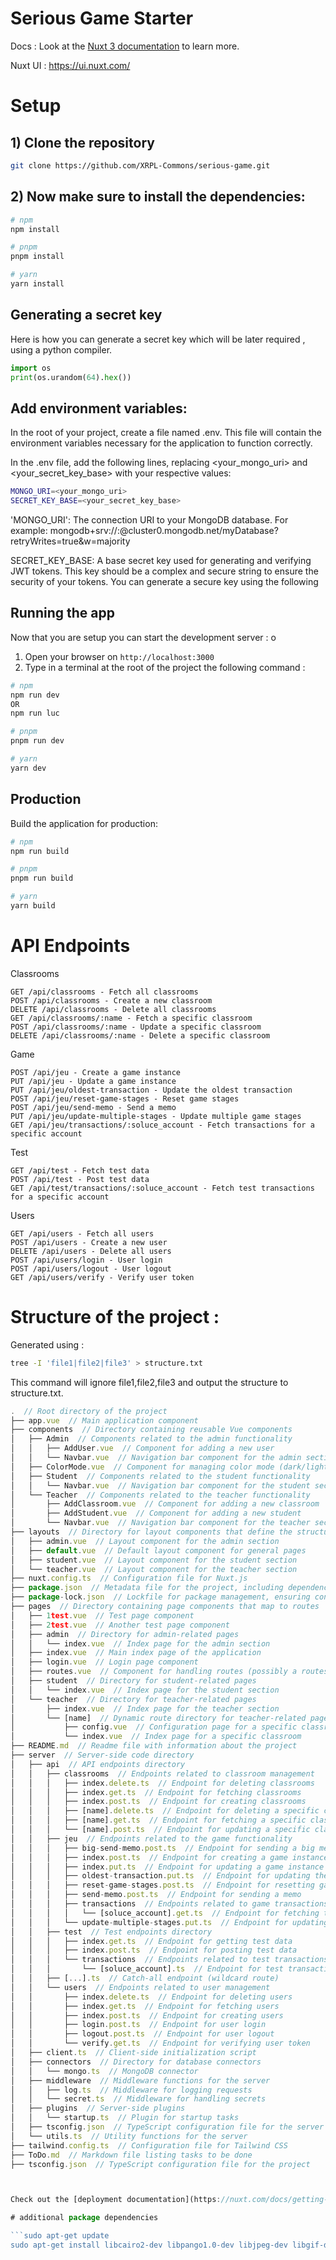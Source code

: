 # Serious Game Starter

Docs :
Look at the [Nuxt 3 documentation](https://nuxt.com/docs/getting-started/introduction) to learn more.

Nuxt UI : https://ui.nuxt.com/

# Setup

## 1) Clone the repository

```bash
git clone https://github.com/XRPL-Commons/serious-game.git
```

## 2) Now make sure to install the dependencies:

```bash
# npm
npm install

# pnpm
pnpm install

# yarn
yarn install
````

## Generating a secret key

Here is how you can generate a secret key which will be later required , using a python compiler.
```python
import os
print(os.urandom(64).hex())
```

## Add environment variables:

In the root of your project, create a file named .env. This file will contain the environment variables necessary for the application to function correctly.

In the .env file, add the following lines, replacing <your_mongo_uri> and <your_secret_key_base> with your respective values:

```bash
MONGO_URI=<your_mongo_uri>
SECRET_KEY_BASE=<your_secret_key_base>
```

'MONGO_URI': The connection URI to your MongoDB database. For example: mongodb+srv://<username>:<password>@cluster0.mongodb.net/myDatabase?retryWrites=true&w=majority

SECRET_KEY_BASE: A base secret key used for generating and verifying JWT tokens. This key should be a complex and secure string to ensure the security of your tokens. You can generate a secure key using the following 


## Running the app

Now that you are setup you can start the development server : o
1) Open your browser on `http://localhost:3000`
2) Type in a terminal at the root of the project the following command : 

```bash
# npm
npm run dev
OR
npm run luc

# pnpm
pnpm run dev

# yarn
yarn dev
```

## Production

Build the application for production:

```bash
# npm
npm run build

# pnpm
pnpm run build

# yarn
yarn build
```

# API Endpoints

Classrooms

    GET /api/classrooms - Fetch all classrooms
    POST /api/classrooms - Create a new classroom
    DELETE /api/classrooms - Delete all classrooms
    GET /api/classrooms/:name - Fetch a specific classroom
    POST /api/classrooms/:name - Update a specific classroom
    DELETE /api/classrooms/:name - Delete a specific classroom

Game

    POST /api/jeu - Create a game instance
    PUT /api/jeu - Update a game instance
    PUT /api/jeu/oldest-transaction - Update the oldest transaction
    POST /api/jeu/reset-game-stages - Reset game stages
    POST /api/jeu/send-memo - Send a memo
    PUT /api/jeu/update-multiple-stages - Update multiple game stages
    GET /api/jeu/transactions/:soluce_account - Fetch transactions for a specific account

Test

    GET /api/test - Fetch test data
    POST /api/test - Post test data
    GET /api/test/transactions/:soluce_account - Fetch test transactions for a specific account

Users

    GET /api/users - Fetch all users
    POST /api/users - Create a new user
    DELETE /api/users - Delete all users
    POST /api/users/login - User login
    POST /api/users/logout - User logout
    GET /api/users/verify - Verify user token
    

# Structure of the project : 
Generated using : 
```bash
tree -I 'file1|file2|file3' > structure.txt
```
This command will ignore file1,file2,file3 and output the structure to structure.txt.

```javascript
.  // Root directory of the project
├── app.vue  // Main application component
├── components  // Directory containing reusable Vue components
│   ├── Admin  // Components related to the admin functionality
│   │   ├── AddUser.vue  // Component for adding a new user
│   │   └── Navbar.vue  // Navigation bar component for the admin section
│   ├── ColorMode.vue  // Component for managing color mode (dark/light theme)
│   ├── Student  // Components related to the student functionality
│   │   └── Navbar.vue  // Navigation bar component for the student section
│   └── Teacher  // Components related to the teacher functionality
│       ├── AddClassroom.vue  // Component for adding a new classroom
│       ├── AddStudent.vue  // Component for adding a new student
│       └── Navbar.vue  // Navigation bar component for the teacher section
├── layouts  // Directory for layout components that define the structure of various pages
│   ├── admin.vue  // Layout component for the admin section
│   ├── default.vue  // Default layout component for general pages
│   ├── student.vue  // Layout component for the student section
│   └── teacher.vue  // Layout component for the teacher section
├── nuxt.config.ts  // Configuration file for Nuxt.js
├── package.json  // Metadata file for the project, including dependencies and scripts
├── package-lock.json  // Lockfile for package management, ensuring consistent installs
├── pages  // Directory containing page components that map to routes
│   ├── 1test.vue  // Test page component
│   ├── 2test.vue  // Another test page component
│   ├── admin  // Directory for admin-related pages
│   │   └── index.vue  // Index page for the admin section
│   ├── index.vue  // Main index page of the application
│   ├── login.vue  // Login page component
│   ├── routes.vue  // Component for handling routes (possibly a routes overview page)
│   ├── student  // Directory for student-related pages
│   │   └── index.vue  // Index page for the student section
│   └── teacher  // Directory for teacher-related pages
│       ├── index.vue  // Index page for the teacher section
│       └── [name]  // Dynamic route directory for teacher-related pages
│           ├── config.vue  // Configuration page for a specific classroom
│           └── index.vue  // Index page for a specific classroom
├── README.md  // Readme file with information about the project
├── server  // Server-side code directory
│   ├── api  // API endpoints directory
│   │   ├── classrooms  // Endpoints related to classroom management
│   │   │   ├── index.delete.ts  // Endpoint for deleting classrooms
│   │   │   ├── index.get.ts  // Endpoint for fetching classrooms
│   │   │   ├── index.post.ts  // Endpoint for creating classrooms
│   │   │   ├── [name].delete.ts  // Endpoint for deleting a specific classroom
│   │   │   ├── [name].get.ts  // Endpoint for fetching a specific classroom
│   │   │   └── [name].post.ts  // Endpoint for updating a specific classroom
│   │   ├── jeu  // Endpoints related to the game functionality
│   │   │   ├── big-send-memo.post.ts  // Endpoint for sending a big memo
│   │   │   ├── index.post.ts  // Endpoint for creating a game instance
│   │   │   ├── index.put.ts  // Endpoint for updating a game instance
│   │   │   ├── oldest-transaction.put.ts  // Endpoint for updating the oldest transaction
│   │   │   ├── reset-game-stages.post.ts  // Endpoint for resetting game stages
│   │   │   ├── send-memo.post.ts  // Endpoint for sending a memo
│   │   │   ├── transactions  // Endpoints related to game transactions
│   │   │   │   └── [soluce_account].get.ts  // Endpoint for fetching transactions for a specific account
│   │   │   └── update-multiple-stages.put.ts  // Endpoint for updating multiple game stages
│   │   ├── test  // Test endpoints directory
│   │   │   ├── index.get.ts  // Endpoint for getting test data
│   │   │   ├── index.post.ts  // Endpoint for posting test data
│   │   │   └── transactions  // Endpoints related to test transactions
│   │   │       └── [soluce_account].ts  // Endpoint for test transactions of a specific account
│   │   ├── [...].ts  // Catch-all endpoint (wildcard route)
│   │   └── users  // Endpoints related to user management
│   │       ├── index.delete.ts  // Endpoint for deleting users
│   │       ├── index.get.ts  // Endpoint for fetching users
│   │       ├── index.post.ts  // Endpoint for creating users
│   │       ├── login.post.ts  // Endpoint for user login
│   │       ├── logout.post.ts  // Endpoint for user logout
│   │       └── verify.get.ts  // Endpoint for verifying user token
│   ├── client.ts  // Client-side initialization script
│   ├── connectors  // Directory for database connectors
│   │   └── mongo.ts  // MongoDB connector
│   ├── middleware  // Middleware functions for the server
│   │   ├── log.ts  // Middleware for logging requests
│   │   └── secret.ts  // Middleware for handling secrets
│   ├── plugins  // Server-side plugins
│   │   └── startup.ts  // Plugin for startup tasks
│   ├── tsconfig.json  // TypeScript configuration file for the server
│   └── utils.ts  // Utility functions for the server
├── tailwind.config.ts  // Configuration file for Tailwind CSS
├── ToDo.md  // Markdown file listing tasks to be done
├── tsconfig.json  // TypeScript configuration file for the project



Check out the [deployment documentation](https://nuxt.com/docs/getting-started/deployment) for more information.

# additional package dependencies

```sudo apt-get update
sudo apt-get install libcairo2-dev libpango1.0-dev libjpeg-dev libgif-dev librsvg2-dev
```
